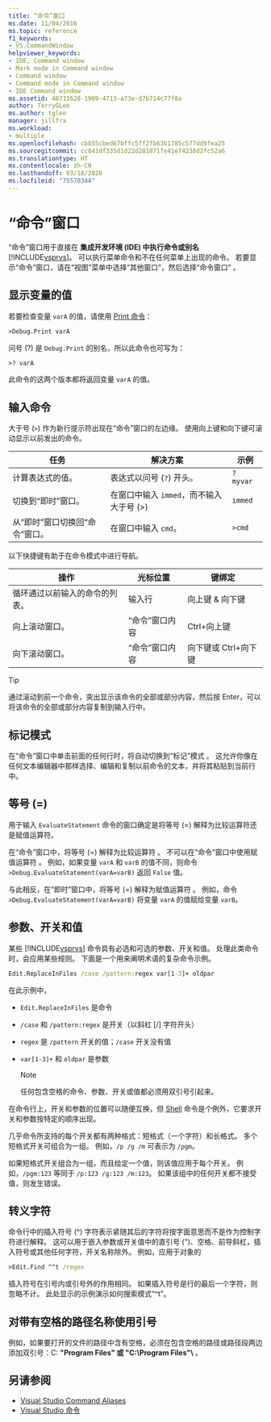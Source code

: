 ```yaml
---
title: “命令”窗口
ms.date: 11/04/2016
ms.topic: reference
f1_keywords:
- VS.CommandWindow
helpviewer_keywords:
- IDE, Command window
- Mark mode in Command window
- Command window
- Command mode in Command window
- IDE Command window
ms.assetid: 48711628-1909-4713-a73e-d7b714c77f8a
author: TerryGLee
ms.author: tglee
manager: jillfra
ms.workload:
- multiple
ms.openlocfilehash: cb855cbed67bffc5ff2fb63b1785c577dd9fea25
ms.sourcegitcommit: cc841df335d1d22d281871fe41e74238d2fc52a6
ms.translationtype: HT
ms.contentlocale: zh-CN
ms.lasthandoff: 03/18/2020
ms.locfileid: "75570344"
---
```

# <a name="command-window"></a>“命令”窗口
“命令”窗口用于直接在  **集成开发环境 (IDE) 中执行命令或别名**[!INCLUDE[vsprvs](../../code-quality/includes/vsprvs_md.md)]。 可以执行菜单命令和不在任何菜单上出现的命令。 若要显示“命令”窗口，请在“视图”菜单中选择“其他窗口”，然后选择“命令窗口”     。

## <a name="displaying-the-values-of-variables"></a>显示变量的值
若要检查变量 `varA` 的值，请使用 [Print 命令](../../ide/reference/print-command.md)：

```cmd
>Debug.Print varA
```

问号 (?) 是 `Debug.Print` 的别名，所以此命令也可写为：

```cmd
>? varA
```

此命令的这两个版本都将返回变量 `varA` 的值。

## <a name="entering-commands"></a>输入命令
大于号 (`>`) 作为新行提示符出现在“命令”窗口的左边缘。 使用向上键和向下键可滚动显示以前发出的命令。

|任务|解决方案|示例|
|----------|--------------|-------------|
|计算表达式的值。|表达式以问号 (`?`) 开头。|`? myvar`|
|切换到“即时”窗口。|在窗口中输入 `immed`，而不输入大于号 (>)|`immed`|
|从“即时”窗口切换回“命令”窗口。|在窗口中输入 `cmd`。|`>cmd`|

以下快捷键有助于在命令模式中进行导航。

|操作|光标位置|键绑定|
|------------| - |----------------|
|循环通过以前输入的命令的列表。|输入行|向上键 & 向下键|
|向上滚动窗口。|“命令”窗口内容|Ctrl+向上键|
|向下滚动窗口。|“命令”窗口内容|向下键或 Ctrl+向下键|

> [!TIP]
> 通过滚动到前一个命令，突出显示该命令的全部或部分内容，然后按 Enter，可以将该命令的全部或部分内容复制到输入行中。

## <a name="mark-mode"></a>标记模式
在“命令”窗口中单击前面的任何行时，将自动切换到“标记”模式  。 这允许你像在任何文本编辑器中那样选择、编辑和复制以前命令的文本，并将其粘贴到当前行中。

## <a name="the-equals--sign"></a>等号 (=)
用于输入 `EvaluateStatement` 命令的窗口确定是将等号 (=) 解释为比较运算符还是赋值运算符。

在“命令”窗口中，将等号 (=) 解释为比较运算符  。 不可以在“命令”窗口中使用赋值运算符  。 例如，如果变量 `varA` 和 `varB` 的值不同，则命令 `>Debug.EvaluateStatement(varA=varB)` 返回 `False` 值。

与此相反，在“即时”窗口中，将等号 (=) 解释为赋值运算符  。 例如，命令 `>Debug.EvaluateStatement(varA=varB)` 将变量 `varA` 的值赋给变量 `varB`。

## <a name="parameters-switches-and-values"></a>参数、开关和值
某些 [!INCLUDE[vsprvs](../../code-quality/includes/vsprvs_md.md)] 命令具有必选和可选的参数、开关和值。 处理此类命令时，会应用某些规则。 下面是一个用来阐明术语的复杂命令示例。

```cmd
Edit.ReplaceInFiles /case /pattern:regex var[1-3]+ oldpar
```

在此示例中，

- `Edit.ReplaceInFiles` 是命令

- `/case` 和 `/pattern:regex` 是开关（以斜杠 [/] 字符开头）

- `regex` 是 `/pattern` 开关的值；`/case` 开关没有值

- `var[1-3]+` 和 `oldpar` 是参数

    > [!NOTE]
    > 任何包含空格的命令、参数、开关或值都必须用双引号引起来。

在命令行上，开关和参数的位置可以随便互换，但 [Shell](../../ide/reference/shell-command.md) 命令是个例外，它要求开关和参数按特定的顺序出现。

几乎命令所支持的每个开关都有两种格式：短格式（一个字符）和长格式。 多个短格式开关可组合为一组。 例如，`/p /g /m` 可表示为 `/pgm`。

如果短格式开关组合为一组，而且给定一个值，则该值应用于每个开关。 例如，`/pgm:123` 等同于 `/p:123 /g:123 /m:123`。 如果该组中的任何开关都不接受值，则发生错误。

## <a name="escape-characters"></a>转义字符
命令行中的插入符号 (^) 字符表示紧随其后的字符将按字面意思而不是作为控制字符进行解释。 这可以用于嵌入参数或开关值中的直引号 (")、空格、前导斜杠，插入符号或其他任何字符，开关名称除外。 例如，应用于对象的

```cmd
>Edit.Find ^^t /regex
```

插入符号在引号内或引号外的作用相同。 如果插入符号是行的最后一个字符，则忽略不计。 此处显示的示例演示如何搜索模式“^t”。

## <a name="use-quotes-for-path-names-with-spaces"></a>对带有空格的路径名称使用引号
例如，如果要打开的文件的路径中含有空格，必须在包含空格的路径或路径段两边添加双引号：C: **"Program Files" 或 "C:\Program Files"\\**  。

## <a name="see-also"></a>另请参阅

- [Visual Studio Command Aliases](../../ide/reference/visual-studio-command-aliases.md)
- [Visual Studio 命令](../../ide/reference/visual-studio-commands.md)
